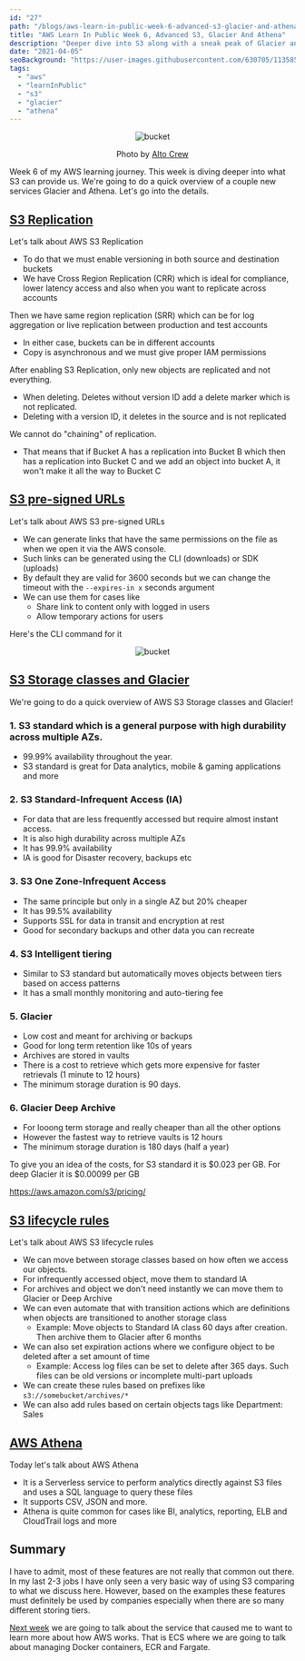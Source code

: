 ```yaml
---
id: "27"
path: "/blogs/aws-learn-in-public-week-6-advanced-s3-glacier-and-athena"
title: "AWS Learn In Public Week 6, Advanced S3, Glacier And Athena"
description: "Deeper dive into S3 along with a sneak peak of Glacier and Athena"
date: "2021-04-05"
seoBackground: "https://user-images.githubusercontent.com/630705/113585543-4412bd80-9624-11eb-875f-8e6d620da73e.jpeg"
tags:
  - "aws"
  - "learnInPublic"
  - "s3"
  - "glacier"
  - "athena"
---
```


<p align="center">
  <img src="https://user-images.githubusercontent.com/630705/113585894-bd121500-9624-11eb-9538-3333b53fa72b.jpeg"
    alt="bucket">
  </img>
  <p align="center">
    Photo by <a
      href="https://unsplash.com/@altocrew"
      target=”_blank” rel="noopener noreferrer">Alto Crew</a>
  </p>
</p>

Week 6 of my AWS learning journey. This week is diving deeper into what S3 can provide us. We're going to do a quick overview of a couple new services Glacier and Athena. Let's go into the details.

## <a href="https://twitter.com/harrisgeo88/status/1376504676527468546" target=”_blank” rel="noopener noreferrer">S3 Replication</a>

Let's talk about AWS S3 Replication

- To do that we must enable versioning in both source and destination buckets
- We have Cross Region Replication (CRR) which is ideal for compliance, lower latency access and also when you want to replicate across accounts

Then we have same region replication (SRR) which can be for log aggregation or live replication between production and test accounts

- In either case, buckets can be in different accounts
- Copy is asynchronous and we must give proper IAM permissions

After enabling S3 Replication, only new objects are replicated and not everything.

- When deleting. Deletes without version ID add a delete marker which is not replicated.
- Deleting with a version ID, it deletes in the source and is not replicated

We cannot do "chaining" of replication.

- That means that if Bucket A has a replication into Bucket B which then has a replication into Bucket C and we add an object into bucket A, it won't make it all the way to Bucket C

## <a href="https://twitter.com/harrisgeo88/status/1376867066246881282" target=”_blank” rel="noopener noreferrer">S3 pre-signed URLs</a>

Let's talk about AWS S3 pre-signed URLs

- We can generate links that have the same permissions on the file as when we open it via the AWS console.
- Such links can be generated using the CLI (downloads) or SDK (uploads)
- By default they are valid for 3600 seconds but we can change the timeout with the `--expires-in x` seconds argument
- We can use them for cases like
    - Share link to content only with logged in users
    - Allow temporary actions for users

Here's the CLI command for it

<p align="center">
  <img src="https://pbs.twimg.com/media/Exuf1ucXAAM8HgC?format=jpg&name=medium"
    alt="bucket">
  </img>
</p>

## <a href="https://twitter.com/harrisgeo88/status/1377251967987286024" target=”_blank” rel="noopener noreferrer">S3 Storage classes and Glacier</a>

We're going to do a quick overview of AWS S3 Storage classes and Glacier!

### 1. S3 standard which is a general purpose with high durability across multiple AZs.

- 99.99% availability throughout the year.
- S3 standard is great for Data analytics, mobile & gaming applications and more

### 2. S3 Standard-Infrequent Access (IA)

- For data that are less frequently accessed but require almost instant access.
- It is also high durability across multiple AZs
- It has 99.9% availability
- IA is good for Disaster recovery, backups etc

### 3. S3 One Zone-Infrequent Access

- The same principle but only in a single AZ but 20% cheaper
- It has 99.5% availability
- Supports SSL for data in transit and encryption at rest
- Good for secondary backups and other data you can recreate

### 4. S3 Intelligent tiering

- Similar to S3 standard but automatically moves objects between tiers based on access patterns
- It has a small monthly monitoring and auto-tiering fee

### 5. Glacier

- Low cost and meant for archiving or backups
- Good for long term retention like 10s of years
- Archives are stored in vaults
- There is a cost to retrieve which gets more expensive for faster retrievals (1 minute to 12 hours)
- The minimum storage duration is 90 days.

### 6. Glacier Deep Archive

- For looong term storage and really cheaper than all the other options
- However the fastest way to retrieve vaults is 12 hours
- The minimum storage duration is 180 days (half a year)

To give you an idea of the costs, for S3 standard it is $0.023 per GB. For deep Glacier it is $0.00099 per GB

<a href="https://aws.amazon.com/s3/pricing/" target=”_blank” rel="noopener noreferrer">https://aws.amazon.com/s3/pricing/</a>

## <a href="https://twitter.com/harrisgeo88/status/1377600772687466496" target=”_blank” rel="noopener noreferrer">S3 lifecycle rules</a>

Let's talk about AWS S3 lifecycle rules

- We can move between storage classes based on how often we access our objects.
- For infrequently accessed object, move them to standard IA
- For archives and object we don't need instantly we can move them to Glacier or Deep Archive
- We can even automate that with transition actions which are definitions when objects are transitioned to another storage class
    - Example: Move objects to Standard IA class 60 days after creation. Then archive them to Glacier after 6 months
- We can also set expiration actions where we configure object to be deleted after a set amount of time
    - Example:  Access log files can be set to delete after 365 days. Such files can be old versions or incomplete multi-part uploads
- We can create these rules based on prefixes like `s3://somebucket/archives/*`
- We can also add rules based on certain objects tags like Department: Sales

## <a href="https://twitter.com/harrisgeo88/status/1378316616996286464" target=”_blank” rel="noopener noreferrer">AWS Athena</a>

Today let's talk about AWS Athena

- It is a Serverless service to perform analytics directly against S3 files and uses a SQL language to query these files
- It supports CSV, JSON and more.
- Athena is quite common for cases like BI, analytics, reporting, ELB and CloudTrail logs and more

## Summary

I have to admit, most of these features are not really that common out there. In my last 2-3 jobs I have only seen a very basic way of using S3 comparing to what we discuss here. However, based on the examples these features must definitely be used by companies especially when there are so many different storing tiers.

<a href="/blogs/aws-learn-in-public-week-7-ecs-ecr-and-fargate">Next week</a> we are going to talk about the service that caused me to want to learn more about how AWS works. That is ECS where we are going to talk about managing Docker containers, ECR and Fargate.